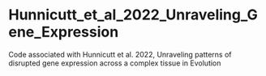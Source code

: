 # Hunnicutt_et_al_2022_Unraveling_Gene_Expression
 Code associated with Hunnicutt et al. 2022, Unraveling patterns of disrupted gene expression across a complex tissue in Evolution
